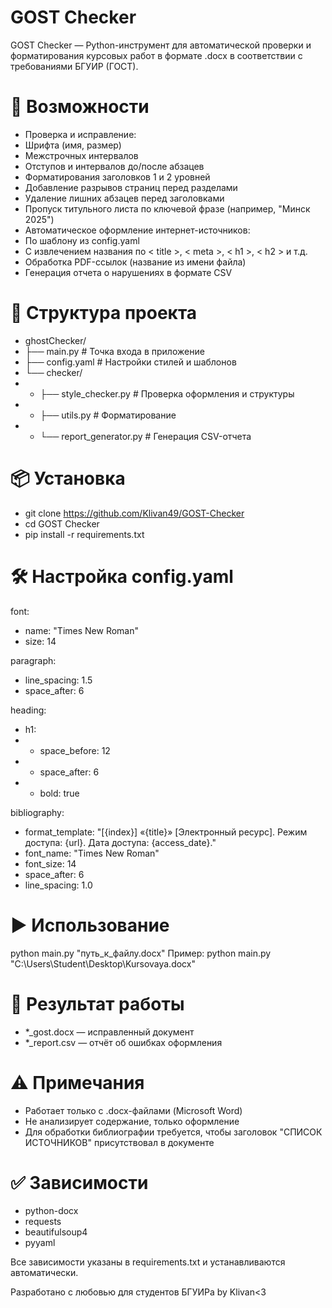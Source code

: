 # GOST Checker

GOST Checker — Python-инструмент для автоматической проверки и форматирования курсовых работ в формате .docx в соответствии с требованиями БГУИР (ГОСТ).

# 🔧 Возможности
- Проверка и исправление:
- Шрифта (имя, размер)
- Межстрочных интервалов
- Отступов и интервалов до/после абзацев
- Форматирования заголовков 1 и 2 уровней
- Добавление разрывов страниц перед разделами
- Удаление лишних абзацев перед заголовками
- Пропуск титульного листа по ключевой фразе (например, "Минск 2025")
- Автоматическое оформление интернет-источников:
- По шаблону из config.yaml
- С извлечением названия по < title >, < meta >, < h1 >, < h2 > и т.д.
- Обработка PDF-ссылок (название из имени файла)
- Генерация отчета о нарушениях в формате CSV

# 📁 Структура проекта
- ghostChecker/
- ├── main.py                  # Точка входа в приложение
- ├── config.yaml              # Настройки стилей и шаблонов
- └── checker/
- -   ├── style_checker.py     # Проверка оформления и структуры
- -   ├── utils.py             # Форматирование 
- -   └── report_generator.py  # Генерация CSV-отчета

# 📦 Установка
- git clone https://github.com/Klivan49/GOST-Checker
- cd GOST Checker
- pip install -r requirements.txt

# 🛠️ Настройка config.yaml

font:
-  name: "Times New Roman"
-  size: 14

paragraph:
-  line_spacing: 1.5
-  space_after: 6

heading:
-  h1:
- -    space_before: 12
- -    space_after: 6
- -    bold: true

bibliography:
-  format_template: "[{index}] «{title}» [Электронный ресурс]. Режим доступа: {url}. Дата доступа: {access_date}."
-  font_name: "Times New Roman"
-  font_size: 14
-  space_after: 6
-  line_spacing: 1.0

# ▶️ Использование
python main.py "путь_к_файлу.docx"
Пример:
python main.py "C:\\Users\\Student\\Desktop\\Kursovaya.docx"

# 📄 Результат работы
- *_gost.docx — исправленный документ
- *_report.csv — отчёт об ошибках оформления

# ⚠️ Примечания
- Работает только с .docx-файлами (Microsoft Word)
- Не анализирует содержание, только оформление
- Для обработки библиографии требуется, чтобы заголовок "СПИСОК ИСТОЧНИКОВ" присутствовал в документе

# ✅ Зависимости
- python-docx
- requests
- beautifulsoup4
- pyyaml

Все зависимости указаны в requirements.txt и устанавливаются автоматически.

Разработано с любовью для студентов БГУИРа
by Klivan<3
